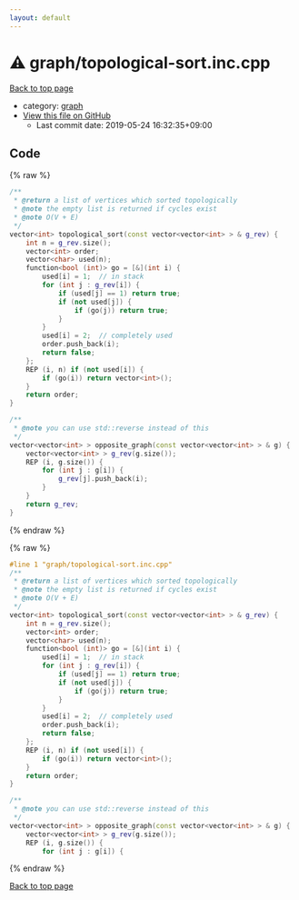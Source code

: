 ```yaml
---
layout: default
---
```


<!-- mathjax config similar to math.stackexchange -->
<script type="text/javascript" async
  src="https://cdnjs.cloudflare.com/ajax/libs/mathjax/2.7.5/MathJax.js?config=TeX-MML-AM_CHTML">
</script>
<script type="text/x-mathjax-config">
  MathJax.Hub.Config({
    TeX: { equationNumbers: { autoNumber: "AMS" }},
    tex2jax: {
      inlineMath: [ ['$','$'] ],
      processEscapes: true
    },
    "HTML-CSS": { matchFontHeight: false },
    displayAlign: "left",
    displayIndent: "2em"
  });
</script>

<script type="text/javascript" src="https://cdnjs.cloudflare.com/ajax/libs/jquery/3.4.1/jquery.min.js"></script>
<script src="https://cdn.jsdelivr.net/npm/jquery-balloon-js@1.1.2/jquery.balloon.min.js" integrity="sha256-ZEYs9VrgAeNuPvs15E39OsyOJaIkXEEt10fzxJ20+2I=" crossorigin="anonymous"></script>
<script type="text/javascript" src="../../assets/js/copy-button.js"></script>
<link rel="stylesheet" href="../../assets/css/copy-button.css" />


# :warning: graph/topological-sort.inc.cpp

<a href="../../index.html">Back to top page</a>

* category: <a href="../../index.html#f8b0b924ebd7046dbfa85a856e4682c8">graph</a>
* <a href="{{ site.github.repository_url }}/blob/master/graph/topological-sort.inc.cpp">View this file on GitHub</a>
    - Last commit date: 2019-05-24 16:32:35+09:00




## Code

<a id="unbundled"></a>
{% raw %}
```cpp
/**
 * @return a list of vertices which sorted topologically
 * @note the empty list is returned if cycles exist
 * @note O(V + E)
 */
vector<int> topological_sort(const vector<vector<int> > & g_rev) {
    int n = g_rev.size();
    vector<int> order;
    vector<char> used(n);
    function<bool (int)> go = [&](int i) {
        used[i] = 1;  // in stack
        for (int j : g_rev[i]) {
            if (used[j] == 1) return true;
            if (not used[j]) {
                if (go(j)) return true;
            }
        }
        used[i] = 2;  // completely used
        order.push_back(i);
        return false;
    };
    REP (i, n) if (not used[i]) {
        if (go(i)) return vector<int>();
    }
    return order;
}

/**
 * @note you can use std::reverse instead of this
 */
vector<vector<int> > opposite_graph(const vector<vector<int> > & g) {
    vector<vector<int> > g_rev(g.size());
    REP (i, g.size()) {
        for (int j : g[i]) {
            g_rev[j].push_back(i);
        }
    }
    return g_rev;
}

```
{% endraw %}

<a id="bundled"></a>
{% raw %}
```cpp
#line 1 "graph/topological-sort.inc.cpp"
/**
 * @return a list of vertices which sorted topologically
 * @note the empty list is returned if cycles exist
 * @note O(V + E)
 */
vector<int> topological_sort(const vector<vector<int> > & g_rev) {
    int n = g_rev.size();
    vector<int> order;
    vector<char> used(n);
    function<bool (int)> go = [&](int i) {
        used[i] = 1;  // in stack
        for (int j : g_rev[i]) {
            if (used[j] == 1) return true;
            if (not used[j]) {
                if (go(j)) return true;
            }
        }
        used[i] = 2;  // completely used
        order.push_back(i);
        return false;
    };
    REP (i, n) if (not used[i]) {
        if (go(i)) return vector<int>();
    }
    return order;
}

/**
 * @note you can use std::reverse instead of this
 */
vector<vector<int> > opposite_graph(const vector<vector<int> > & g) {
    vector<vector<int> > g_rev(g.size());
    REP (i, g.size()) {
        for (int j : g[i]) {

```
{% endraw %}

<a href="../../index.html">Back to top page</a>

